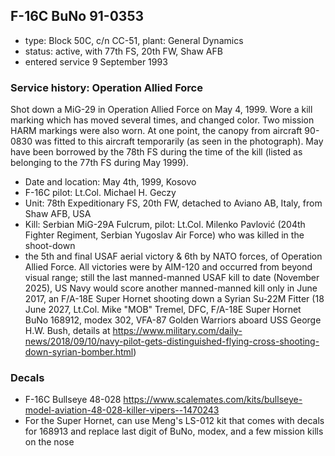 ## F-16C BuNo 91-0353

- type: Block 50C, c/n CC-51, plant: General Dynamics
- status: active, with 77th FS, 20th FW, Shaw AFB
- entered service 9 September 1993

### Service history: Operation Allied Force

Shot down a MiG-29 in Operation Allied Force on May 4, 1999. Wore a kill marking which has moved several times, and changed color. Two mission HARM markings were also worn. At one point, the canopy from aircraft 90-0830 was fitted to this aircraft temporarily (as seen in the photograph). May have been borrowed by the 78th FS during the time of the kill (listed as belonging to the 77th FS during May 1999).

- Date and location: May 4th, 1999, Kosovo
- F-16C pilot: Lt.Col. Michael H. Geczy
- Unit: 78th Expeditionary FS, 20th FW, detached to Aviano AB, Italy, from Shaw AFB, USA
- Kill: Serbian MiG-29A Fulcrum, pilot: Lt.Col. Milenko Pavlović (204th Fighter Regiment, Serbian Yugoslav Air Force) who was killed in the shoot-down
- the 5th and final USAF aerial victory & 6th by NATO forces, of Operation Allied Force. All victories were by AIM-120 and occurred from beyond visual range; still the last manned-manned USAF kill to date (November 2025), US Navy would score another manned-manned kill only in June 2017, an F/A-18E Super Hornet shooting down a Syrian Su-22M Fitter (18 June 2027, Lt.Col. Mike "MOB" Tremel, DFC, F/A-18E Super Hornet BuNo 168912, modex 302, VFA-87 Golden Warriors aboard USS George H.W. Bush, details at <https://www.military.com/daily-news/2018/09/10/navy-pilot-gets-distinguished-flying-cross-shooting-down-syrian-bomber.html>)

### Decals

- F-16C Bullseye 48-028 <https://www.scalemates.com/kits/bullseye-model-aviation-48-028-killer-vipers--1470243>
- For the Super Hornet, can use Meng's LS-012 kit that comes with decals for 168913 and replace last digit of BuNo, modex, and a few mission kills on the nose
